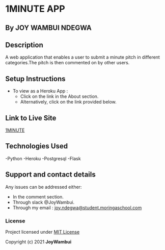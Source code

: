 # 1MINUTE APP
## By JOY WAMBUI NDEGWA
## Description
 A web application that enables a user to submit a minute pitch in different categories.The pitch is then commented on by other users.
## Setup Instructions
 + To view as a Heroku App :
   * Click on the link in the About section.
   * Alternatively, click on the link provided below.
## Link to Live Site
 [ 1MINUTE ](https://one-minute-app.herokuapp.com/)
 ## Technologies Used
-Python
-Heroku
-Postgresql
-Flask
## Support and contact details
Any issues can be addressed either:
* In the comment section.
* Through slack @JoyWambui.
* Through my email : joy.ndegwa@student.moringaschool.com
### License
 Project licensed under [MIT License](https://github.com/JoyWambui/1minute/blob/master/LICENSE)


 Copyright (c) 2021 **JoyWambui**

